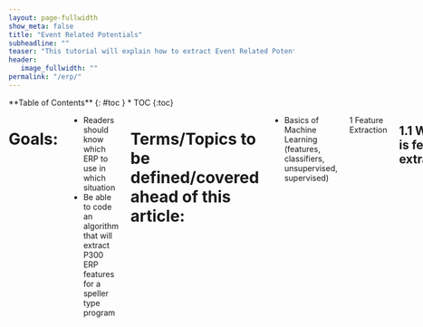 ```yaml
---
layout: page-fullwidth
show_meta: false
title: "Event Related Potentials"
subheadline: ""
teaser: "This tutorial will explain how to extract Event Related Potentials "
header:
   image_fullwidth: ""
permalink: "/erp/"
---
```

<div class="row">
<div class="medium-4 medium-push-8 columns" markdown="1">
<div class="panel radius" markdown="1">
**Table of Contents**
{: #toc }
*  TOC
{:toc}
</div>
</div><!-- /.medium-4.columns -->


<div class="medium-8 medium-pull-4 columns" markdown="1">

# Goals:

* Readers should know which ERP to use in which situation
* Be able to code an algorithm that will extract P300 ERP features for a speller type program

# Terms/Topics to be defined/covered ahead of this article:

* Basics of Machine Learning (features, classifiers, unsupervised, supervised)

1 Feature Extraction
## 1.1 What is feature extraction
Raw neural data, recorded from an EEG or other BCI device, includes a broad set of information about brain activity and some noise from external interference. Even with minimal noise, the complexity of the data in its raw form can be difficult to interpret. Feature extraction is the process of identifying and extracting meaningful information from raw neural data. This reduces the noise as well as the volume of data, making it easier to identify patterns and improves the accuracy of the BCI.

Some feature extraction methods are unsupervised. They do not use example data labelled with features to learn from. They simply extract the most significant information on their own by discarding similarities and focusing on the differences in the data. These methods include Principal Component Analysis (PCA), Wavelet transform, and more. Other methods like Common Spatial Patterns (CSP) are supervised. They require a set of labelled data to determine the specific patterns you would like to extract.

## 1.2 Which features to extract
The choice of feature extraction methods will depend on several design choices including the type of brain processes being captured. In this document, we will focus on BCIs based on event-related potentials (ERPs).

The feature extraction step for ERP-based BCIs is fairly simple. The first step is to extract epochs. An epoch is a chunk of an EEG signal with a specified length and synchronised with an event (i.e. the presentation of a stimulus). Statistics of these epochs are then computed to extract features. For example, one may  simply compute the mean voltage recorded at each electrode site during the epoch. This feature is usually sufficient for identifying ERPs.

# Event-Related Potential
## __What is an event-related potential__
An event-related potential, or ERP, is the electrophysiological response in the brain
to a specific motor or cognitive event (e.g. a stimulus). This stimulus can be almost
anything: a flashing light, a surprising sound, a blinking eyeld etc. In all cases, a bci
using ERP's will try to isolate and identify these small, event-related responses.

## __How to record an ERP with EEG__

A scalp-recorded EEG records the joint activity of millions of neurons making it almost impossible
to isolate each and every signal that relates to an ERP. The best we can do is look at the 
overall voltage changes. We call a change that appears to reflect a specific psychological 
process an _ERP component_.

An ERP waveform (Figure 1) contains the overall voltage changes over time starting at the onset
of the stimulus. It contains several wave peaks, which could be relevant ERP components. Each positive (P)
and negative (N) peak is followed by a number (i.e. N1, P2, N2, P3, etc.) representing the distance from
the stimulus onset (0 ms). This is the most common naming convention.

__Insert Figure 1. ERP waveform with a typical P3 wave. From (Hoffman et al., 2008)__

## __2.2 How to use ERP's__
BCIs using ERPs are easier to use as they require very little training time. They can be used to monitor
attention and fatigue by studying how the brain reacts to certain external events. With visual stimuli, an
ERP-based BCI can be used as an input device with a relatively quick reaction time compared to other BCI's. 
For more information see: [An Introduction to the Event-Related Potential Technique By Steven J. Luck](https://mitpress.mit.edu/books/introduction-event-related-potential-technique-0)

## __How to generate an ERP__
Any sensory, motor or cognitive event can trigger an ERP, but most BCI's using ERPs are
sensory-based and use either visual or auditory stimuli. Both stimuli are more easily generated by a 
computer than other sensory input. Also, the visual cortex has been studied for decades, allowing us
to better interpret visual stimuli on the brain. Sensorimotor stimuli are also used in some BCIs while olfactory and gustatory
stimuli are rarely used.





</div> <!-- end of table section -->
